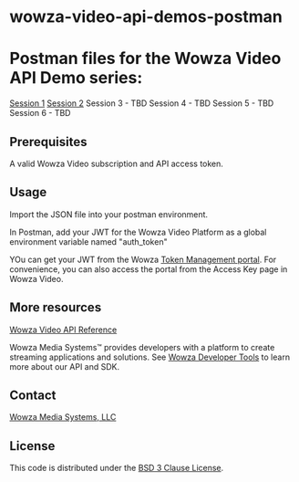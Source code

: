 # wowza-video-api-demos-postman
# Postman files for the Wowza Video API Demo series:

[Session 1](https://www.wowza.com/blog/wowza-video-api-session-1-live-streaming-basics)
[Session 2](https://www.wowza.com/blog/wowza-video-api-session-2-recording-vod-streams-custom-stream-targets)
Session 3 - TBD
Session 4 - TBD
Session 5 - TBD
Session 6 - TBD

## Prerequisites
A valid Wowza Video subscription and API access token.

## Usage
Import the JSON file into your postman environment.

In Postman, add your JWT for the Wowza Video Platform as a global environment variable named "auth_token"

YOu can get your JWT from the Wowza [Token Management portal](https://auth.wowza.com/client/token-management). For convenience, you can also access the portal from the Access Key page in Wowza Video.


## More resources
[Wowza Video API Reference](https://api.docs.cloud.wowza.com)

Wowza Media Systems™ provides developers with a platform to create streaming applications and solutions. See [Wowza Developer Tools](https://www.wowza.com/developer) to learn more about our API and SDK.

## Contact
[Wowza Media Systems, LLC](https://www.wowza.com/contact)

## License
This code is distributed under the [BSD 3 Clause License](/LICENSE.txt).
